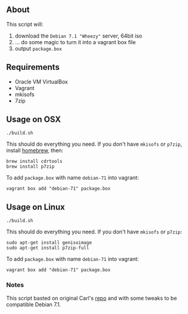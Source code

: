 ## About

This script will:

 1. download the `Debian 7.1 "Wheezy"` server, 64bit iso
 2. ... do some magic to turn it into a vagrant box file
 3. output `package.box`

## Requirements

 * Oracle VM VirtualBox
 * Vagrant
 * mkisofs
 * 7zip

## Usage on OSX

    ./build.sh

This should do everything you need. If you don't have `mkisofs` or `p7zip`, install [homebrew](http://mxcl.github.com/homebrew/), then:

    brew install cdrtools
    brew install p7zip

To add `package.box` with name `debian-71` into vagrant:

    vagrant box add "debian-71" package.box

## Usage on Linux

    ./build.sh

This should do everything you need. If you don't have `mkisofs` or `p7zip`:

    sudo apt-get install genisoimage
    sudo apt-get install p7zip-full

To add `package.box` with name `debian-71` into vagrant:

    vagrant box add "debian-71" package.box

### Notes

This script basted on original Carl's [repo](https://github.com/cal/vagrant-ubuntu-precise-64) and with some tweaks to be compatible Debian 7.1.
